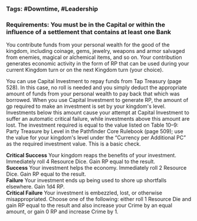 ### Tags: #Downtime, #Leadership

### Requirements: You must be in the Capital or within the influence of a settlement that contains at least one Bank



You contribute funds from your personal wealth for the good of the kingdom, including coinage, gems, jewelry, weapons and armor salvaged from enemies, magical or alchemical items, and so on. Your contribution generates economic activity in the form of RP that can be used during your current Kingdom turn or on the next Kingdom turn (your choice).  
  
You can use Capital Investment to repay funds from Tap Treasury (page 528). In this case, no roll is needed and you simply deduct the appropriate amount of funds from your personal wealth to pay back that which was borrowed. When you use Capital Investment to generate RP, the amount of gp required to make an investment is set by your kingdom's level. Investments below this amount cause your attempt at Capital Investment to suffer an automatic critical failure, while investments above this amount are lost. The investment required is equal to the value listed on Table 10–9: Party Treasure by Level in the Pathfinder Core Rulebook (page 509); use the value for your kingdom's level under the “Currency per Additional PC” as the required investment value. This is a basic check.  
  
**Critical Success** Your kingdom reaps the benefits of your investment. Immediately roll 4 Resource Dice. Gain RP equal to the result.  
**Success** Your investment helps the economy. Immediately roll 2 Resource Dice. Gain RP equal to the result.  
**Failure** Your investment ends up being used to shore up shortfalls elsewhere. Gain 1d4 RP.  
**Critical Failure** Your investment is embezzled, lost, or otherwise misappropriated. Choose one of the following: either roll 1 Resource Die and gain RP equal to the result and also increase your Crime by an equal amount, or gain 0 RP and increase Crime by 1.